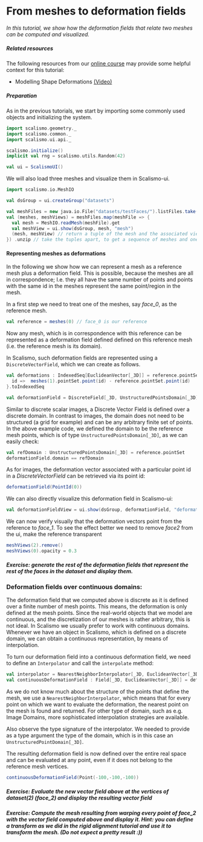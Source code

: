 # From meshes to deformation fields

*In this tutorial, we show how the deformation fields that relate two meshes can be computed and visualized.*

##### Related resources

The following resources from our [online course](https://www.futurelearn.com/courses/statistical-shape-modelling) may provide
some helpful context for this tutorial:

- Modelling Shape Deformations [(Video)](https://www.futurelearn.com/courses/statistical-shape-modelling/3/steps/250326)


##### Preparation

As in the previous tutorials, we start by importing some commonly used objects and initializing the system.

```scala
import scalismo.geometry._
import scalismo.common._
import scalismo.ui.api._

scalismo.initialize()
implicit val rng = scalismo.utils.Random(42)

val ui = ScalismoUI()
```

We will also load three meshes and visualize them in Scalismo-ui.

```scala
import scalismo.io.MeshIO

val dsGroup = ui.createGroup("datasets")

val meshFiles = new java.io.File("datasets/testFaces/").listFiles.take(3)
val (meshes, meshViews) = meshFiles.map(meshFile => {
  val mesh = MeshIO.readMesh(meshFile).get 
  val meshView = ui.show(dsGroup, mesh, "mesh")
  (mesh, meshView) // return a tuple of the mesh and the associated view
}) .unzip // take the tuples apart, to get a sequence of meshes and one of meshViews 

```

#### Representing meshes as deformations

In the following we show how we can represent a mesh as a reference mesh plus a deformation field. This is possible,
because the meshes are all in correspondence; I.e. they all have the same number of points and points with the same id in the meshes represent
the same point/region in the mesh.

In a first step we need to treat one of the meshes, say *face_0*, as the reference mesh.

```scala
val reference = meshes(0) // face_0 is our reference
```

Now any mesh, which is in correspondence with this reference can be represented as a deformation field defined defined on this
reference mesh (i.e. the reference mesh is its domain).

In Scalismo, such deformation fields are represented using a ```DiscreteVectorField```, which we can create as follows.

```scala
val deformations : IndexedSeq[EuclideanVector[_3D]] = reference.pointSet.pointIds.map {
  id =>  meshes(1).pointSet.point(id) - reference.pointSet.point(id)
}.toIndexedSeq

val deformationField = DiscreteField[_3D, UnstructuredPointsDomain[_3D], EuclideanVector[_3D]](reference.pointSet, deformations)
```

Similar to discrete scalar images, a Discrete Vector Field is defined over a discrete domain. In contrast to images, the domain does not need to be structured (a grid for example) and can be any arbitrary finite set of points. In the above example code, we defined the domain to be the reference mesh points, which is of type ```UnstructuredPointsDomain[_3D]```, as we can easily check:

```scala
val refDomain : UnstructuredPointsDomain[_3D] = reference.pointSet
deformationField.domain == refDomain
```

As for images, the deformation vector associated with a particular point id in a *DiscreteVectorField* can be retrieved via its point id:

```scala
deformationField(PointId(0))
```

We can also directly visualize this deformation field in Scalismo-ui:

```scala
val deformationFieldView = ui.show(dsGroup, deformationField, "deformations")
```

We can now verify visually that the deformation vectors point from the reference to *face_1*.
To see the effect better we need to remove *face2* from the ui, make the reference transparent

```scala
meshViews(2).remove()
meshViews(0).opacity = 0.3
```

##### Exercise: generate the rest of the deformation fields that represent the rest of the faces in the dataset and display them.


### Deformation fields over continuous domains:

The deformation field that we computed above is discrete as it is defined over a finite number of mesh points. This means, the deformation
is only defined at the mesh points. Since the real-world objects that we model are continuous, and the discretization of our meshes is rather
arbitrary, this is not ideal. In Scalismo we usually prefer to work with continuous domains.
Whenever we have an object in Scalismo, which is defined on a discrete domain, we can obtain a continuous representation, by means
of interpolation.

To turn our deformation field into a continuous deformation field, we need to define an ```Interpolator``` and call the ```interpolate```
method:

```scala
val interpolator = NearestNeighborInterpolator[_3D, EuclideanVector[_3D]]()
val continuousDeformationField : Field[_3D, EuclideanVector[_3D]] = deformationField.interpolate(interpolator)
```

As we do not know much about the structure of the points that define the mesh, we use a ```NearestNeighborInterpolator```, which means
that for every point on which we want to evaluate the deformation, the nearest point on the mesh is found and returned. For other type of domain,
such as e.g. Image Domains, more sophisticated interpolation strategies are available.

Also observe the type signature of the interpolator. We needed to provide as a type argument the type of the domain, which is in this case an ```UnstructuredPointDomain[_3D]```.

The resulting  deformation field is now defined over the entire real space and can be evaluated at any point, even if it does not belong to the reference mesh vertices.

```scala
continuousDeformationField(Point(-100,-100,-100))
```

##### Exercise: Evaluate the new vector field above at the vertices of dataset(2) (*face_2*) and display the resulting vector field


##### Exercise: Compute the mesh resulting from warping every point of *face_2* with the vector field computed above and display it. Hint: you can define a transform as we did in the rigid alignment tutorial and use it to transform the mesh. (Do not expect a pretty result :))

